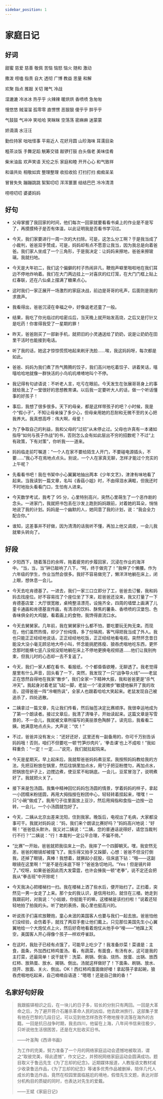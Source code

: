 ```yaml
---
sidebar_position: 1
---
```


# 家庭日记

## 好词

甜蜜 慈爱 慈善 敬佩 苦恼 恼怒 恼火 随和 激动

撒泼 唠嗑 指责 自大 透彻 广博 教益 思量 和解

欢聚 指点 推敲 关切 赌气 冷战

湿漉漉 冷冰冰 热乎乎 火辣辣 暖烘烘 香喷喷 急匆匆

慢悠悠 贼溜溜 孤零零 直愣愣 恶狠狠 傻乎乎 胖乎乎

气鼓鼓 气冲冲 笑哈哈 笑眯眯 空荡荡 密麻麻 迷蒙蒙

娇滴滴 水汪汪

勤俭持家 咄咄怪事 平易近人 花好月圆 山珍海味 耳濡目染

粗茶淡饭 手舞足蹈 觥筹交错 敲锣打鼓 白头偕老 美味佳肴

柴米油盐 欢声笑语 天伦之乐 家庭和睦 开开心心 和气致祥

和谐共处 相敬如宾 整理整理 收拾收拾 打扫打扫 痴痴呆呆

冒冒失失 蹦蹦跳跳 絮絮叨叨 浑浑噩噩 结结巴巴 冷冷清清

唠唠叨叨 婆婆妈妈

## 好句

- 父母掌握了我回家的时间，他们每次一回家就要看看书桌上的作业是不是写了，再摸摸椅子是否有体温，以此证明我是否看书学习过。

- 今天，我们家要进行一周一次的大扫除。可是，这怎么分工啊？于是我当成了小裁判，爸爸双手赞成，可是，妈妈却有点不愿意让我当，因为我总是向着爸爸。我们家人坐成了一个三角形，于是我决定：让妈妈来擦地，爸爸来擦玻璃，我就扫地。

- 今天是大年初二，我们这个偏僻的村子热闹非凡，鞭炮声噼里啪啦地在我们耳边不停地炸响着。我们在大门两边挂上一对喜庆的红灯笼，在大门门框上贴上红春联，还在八仙桌上摆满了糖果点心。

- 这时我们一家正展开一场激烈的家庭决战，前边是哥哥的吼声，后面则是我的求救声。

- 我看得出，爸爸沉浸在幸福之中，好像返老还童了一般。

- 结果，我吃了你光临过的哈密瓜后，当天晚上就开始发高烧，之后又是打针又是吃药！你害得我受了一星期的罪！

- 昨天，爸爸刚买了一部新手机，就把旧的小灵通送给了奶奶，说是让奶奶在田里干活时也能接到电话。

- 听了我的话，她这才惊惊慌慌地起来刷牙洗脸……唉，我这妈妈呀，每次都是如此。

- 爸爸、妈妈为我们煮了热气腾腾的饺子，我们高兴地吃着饺子、讲着笑话，嘻嘻哈哈地就像一群快活的小鸟叽叽喳喳地叫个不停。

- 我记得有句谚语说：不听老人言，吃亏在眼前。今天发生在张展哥哥身上的事就给我上了一堂很好的思想教育课。以后我一定要听大人的话，做一个听话懂事的好孩子！

- 事后，我想了很多很多。天下的母亲，都是这样带孩子的吧？小时候，我是个“假小子”，不知让母亲操了多少心，但母亲用她的忍耐和无微不至的关心把我养大。我真想高呼：伟大啊，母爱！

- 为了争取自己的利益，我和父母的“过招”从未停止过。父母也许真有一本诸如指导“如何与孩子作战”的书，否则怎么会有如此层出不穷的招数呢？不过“上有政策，下有对策”，你听我一一道来。

- 妈妈临走前叮嘱道：“一个人在家不要给陌生人开门，不要碰电源插头，不要……”我心不在焉地点点头。别说，一个人在家真无聊，怎样才能过个充实的上午呢？

- 先看看书吧！我在书架中小心翼翼地抽出两本《少年文艺》，津津有味地看了起来。当我读到一篇文章，名叫《香菇小姐》时，不由得泪水满眶，但我还时不时地抬头看看门口，生怕有人进来。

- 今天数学考试，我考了 95 分，心里特别高兴，突然心里萌生了一个恶作剧的念头。一进家门，我就把书包丢在沙发上跑到妈妈跟前，对着她的耳朵，悄悄地说了我的计划。妈妈是一个幽默的人，她同意了我的计划，说：“我会全力配合你。”

- 谁知，这差事并不好做，因为清清的话我听不懂，再加上他又调皮，一会儿我就晕头转向了。

## 好段

- 夕阳西下，随着落日的余晖，拖着疲劳的步履回家，沉浸在作业的海洋中。“当，当，当”钟已敲响了八下，“呵，终于做完了！”我伸了个懒腰。作为六年级的学生，作业当然会很多。我好不容易做完了，懒洋洋地躺在床上，闭上眼，想休息一会儿。

- 今天去吃肯德基了。一进去，我们一家三口立即分了工，爸爸去订餐，我和妈妈去找座位。好不容易找了个座位坐了下来，趁爸爸还没来，我又打量了一下肯德基店堂：大厅很宽敞，桌椅整洁漂亮，设施齐全，四周的墙壁上画满了儿童卡通画和肯德基宣传画，有清凉的饮料、酥焦的薯条、香喷喷的汉堡包、色香味俱全的大鸡腿，看着画上的食物，我馋得直流口水。

- 今天去舅舅家。几年前，我在舅舅家什么都不怕，要吃要玩无拘无束。而现在，他们虽然热情，却少了份纯情，多了份隔阂，客气得把我当成了外人。我也只能正正经经地说话，正正经经地吃饭，正正经经地看电视。突然怀念昔日能没大没小毫无顾忌地大呼小叫，怀念能挑肥拣瘦、狼吞虎咽地吃东西，更怀念那时能横七竖八没规没矩地躺在床上不停地更换电视频道……他们让我别拘束，但我儿时的心态却一去不复返了。
- 今天，我们一家人都在看书、看报纸，个个都昏昏欲睡，无聊透了。我老觉得屋里有什么声音，回头看了一下，突然，我发现了一只“战争导火线”——老鼠正在悠然自得地在我家“散步”，我们全家一下精神大振，我和爸爸更是“杀气冲天”。我起身对着老鼠飞起一脚，老鼠一个“凌波微步”敏捷地躲开了我的攻击，逗得爸爸一阵“冷嘲热讽”，全家人也跟着哈哈大笑起来。老鼠发现自己被追杀了，四处逃散。

- 二姨拿过一篇文章，先让我们传看，然后抽签决定比赛顺序。我很幸运地成为了第一个朗读者。接过文章后，我清了清嗓子，开始读起来。这篇文章是写雪景的，不一会儿，我就被文章所描写的美丽景色陶醉了。读完后，我看看二姨，她满意地点点头，大声说：“优！”

- 不过，爸爸并没有发火：“还好还好，这里还有一副备用的，你可千万别告诉妈妈哦！否则，咱们不但要吃一顿‘竹笋炒肉片’，‘拳击课’也上不成啦！”我如释重负：“一定！一定……”说完，我们就拉起钩来。

- 今天是星期天。早上起床后，我就帮爸爸妈妈煮豆浆。我按照妈妈教给我的方法，先把豆粉放在锅里，然后往锅里加点水，用勺子把豆粉搅匀，再加点水，把锅放在炉子上，边搅边煮，使豆浆不粘锅底。一会儿，豆浆冒泡了，说明煮好了。我就把火关了。

- 接下来是包汤圆。我集中精神回忆妈妈包汤圆的情景，学着妈妈的样子，拿起一小团糯米粉搓圆，再用大拇指按在粉团中心，轻轻转着捏起来，嘿嘿！一只“小碗”做成了。我用勺子往里面放上豆沙，然后用拇指和食指一边按一边转，一会儿，一个小汤圆就包好了。

- 今天，二姨从北京出差来沈阳，住到我家。晚饭后，电视出了毛病，大家都没事可干。我就对妈妈说：“妈，我们来个朗读比赛好吗？”妈妈高兴地说：“好啊！”爸爸低头默许。我又对二姨说：“二姨，您的普通话说得好，请您当裁判行不行？”二姨说：“行！本裁判一定公平合理，不偏不倚。”

- “比赛”一开始，爸爸就把我往床上一扔，我摔了一个四脚朝天。嘿，我安然无恙，爸爸的眼镜却被撞飞了。我乐得又拍手又跺脚，心想：爸爸不但没打倒我，还掉了眼镜，真棒！我想着，就撅起小屁股，往床底下钻：“哦——这副眼镜在这里啊！”“是不是在床底下呀？”爸爸急切地问。“Yes！但是镜片碎了。”哎呀，如果爸爸因此而大发雷霆，也许会捶我一顿“老拳”，说不定还会把我从“拳击班”中开除呢！

- 今天我决心把楼梯扫一扫。我在楼梯上洒了些水后，便开始扫了。正扫着，突然见一男一女走了上来。那个女的我认识，是信用社的，就住在三楼。她走到我跟前时，对我说：“小姑娘，你挺能干的嘛，这楼梯是该扫扫啦！”说着还轻轻地拍了拍我的头。听了她的表扬，我心里也挺高兴的。

- 听说孩子们喜欢放鞭炮，童心未泯的美国客人也要与我们一起去放。爸爸怕他们没经验，会伤着手，就找了两双手套让他们戴上。只见那位美国先生小心翼翼地给一个大炮仗点上火，然后好奇地看着炮仗从他手中“嗖——”地蹿上天空，美国客人开心得像个孩子—样欢呼雀跃。

- 在这时，我肚子已经有点饿了，可能早上吃少了！我准备炒菜！菜谱是：主食，面条，外加西红柿鸡蛋汤。看，有蔬菜，有面食，有汤有水，这可是我的主打菜，还最简单！说干就干：洗菜、刷锅、倒油、烧热、放蛋、出锅、放西红柿、放熟蛋、放水、揭锅、倒出。汤就这样做好了！下面条、刷锅、放水、烧开、放面、关火、倒出。OK！西红柿鸡蛋面做好喽！拿起筷子拿起碗，狼吞虎咽地吃起来，自己喃喃自语道：“嗯嗯！还是自己做的香！”

## 名家好句好段

> 我跟振铎相识之后，在一块儿的日子多，较长的分别只有两回。一回是大革命之后，为了避开蒋介石屠杀革命人民的凶焰，他去欧洲旅行。这部集子里有他在巴黎的几段日记，可以见到他怎样孜孜不倦地搜寻流落在海外的古籍。一回是抗日战争时期，我去四川，他留在上海，八年间书信来往极少，只听说他生活很困苦，还是在大批收买旧书。
>
> ——叶圣陶《西谛书画》

> 为工作的完美，努力准备了一个月的网络家庭运动会遗憾地被取消，谓之“取彼完美，得此遗憾”，作文记之，并预祝网络家庭运动会圆满成功。题目取义于鲁迅先生《为了忘却的纪念》。近期媒体报道，人教版语文教材减少收录鲁迅作品，《为了忘却的纪念》等诸多优秀作品被删掉，陪伴几代人成长的鲁迅作品，竟然在校园里面临尴尬的境地，假借先生文题，表达对部分机构目的质疑的同时，也表达对先生的爱戴。
>
> ——王斌《家庭日记》
